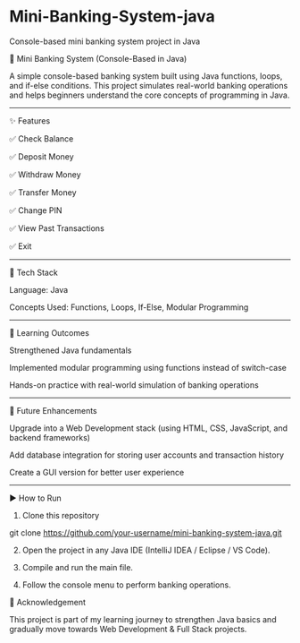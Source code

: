 # Mini-Banking-System-java
Console-based mini banking system project in Java


🏦 Mini Banking System (Console-Based in Java)

A simple console-based banking system built using Java functions, loops, and if-else conditions. This project simulates real-world banking operations and helps beginners understand the core concepts of programming in Java.


---

✨ Features

✅ Check Balance

✅ Deposit Money

✅ Withdraw Money

✅ Transfer Money

✅ Change PIN

✅ View Past Transactions

✅ Exit



---

🔧 Tech Stack

Language: Java

Concepts Used: Functions, Loops, If-Else, Modular Programming



---

🎯 Learning Outcomes

Strengthened Java fundamentals

Implemented modular programming using functions instead of switch-case

Hands-on practice with real-world simulation of banking operations



---

🚀 Future Enhancements

Upgrade into a Web Development stack (using HTML, CSS, JavaScript, and backend frameworks)

Add database integration for storing user accounts and transaction history

Create a GUI version for better user experience



---

▶ How to Run

1. Clone this repository

git clone https://github.com/your-username/mini-banking-system-java.git


2. Open the project in any Java IDE (IntelliJ IDEA / Eclipse / VS Code).


3. Compile and run the main file.


4. Follow the console menu to perform banking operations.




🙌 Acknowledgement

This project is part of my learning journey to strengthen Java basics and gradually move towards Web Development & Full Stack projects.



